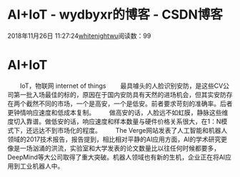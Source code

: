 # AI+IoT - wydbyxr的博客 - CSDN博客
2018年11月26日 11:27:24[whitenightwu](https://me.csdn.net/wydbyxr)阅读数：99
# AI+IoT
  IoT，物联网 internet of things
  最具噱头的人脸识别安防，是这些CV公司第一批入场最佳的标的，原因在于国内安防具有天然的进场机会，但其实安防存在两个截然不同的市场，一个是高安，一个是低安。前者要求苛刻的准确率。后者更钟情响应速度和低成本复制。
  做高安的话，人脸远不如虹膜，静脉这些维度切入靠谱。做低安的话，响应速度和样本数量与硬件价格关系很大，在1：N模式下，还远达不到市场化的程度。
  The Verge网站发表了人工智能和机器人领域的2017技术报告，报告提到，相比相对平静的AI应用方面，AI的学术研究更像是一场汹涌的洪流，实验室和大学发表的论文数量比以往任何时候都要多，DeepMind等大公司取得了重大突破。机器人领域也有新的生机，企业正在将AI应用到工业机器人中。
